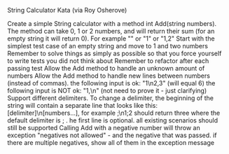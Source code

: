 
String Calculator Kata (via Roy Osherove)

Create a simple String calculator with a method int Add(string numbers). 
The method can take 0, 1 or 2 numbers, and will return their sum (for an empty string it will return 0). For example "" or "1" or "1,2"
Start with the simplest test case of an empty string and move to 1 and two numbers
Remember to solve things as simply as possible so that you force yourself to write tests you did not think about
Remember to refactor after each passing test
Allow the Add method to handle an unknown amount of numbers
Allow the Add method to handle new lines between numbers (instead of commas).
the following input is ok: "1\n2,3" (will equal 6)
the following input is NOT ok: "1,\n" (not need to prove it - just clarifying)
Support different delimiters. To change a delimiter, the beginning of the string will contain a separate line that looks like this: [delimiter]\n[numbers...], for example ;\n1;2 should return three where the default delimiter is ; .
he first line is optional. all existing scenarios should still be supported
Calling Add with a negative number will throw an exception "negatives not allowed" - and the negative that was passed.
if there are multiple negatives, show all of them in the exception message